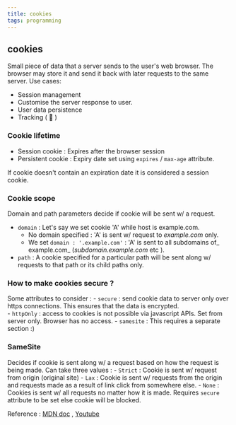 ```yaml
---
title: cookies
tags: programming
---
```

## cookies
  
Small piece of data that a server sends to the user's web browser. The browser may store it and send it back with later requests to the same server. Use cases: 
- Session management
- Customise the server response to user.
- User data persistence
- Tracking ( 🚨 )


### Cookie lifetime
- Session cookie : Expires after the browser session
- Persistent cookie : Expiry date set using `expires` / `max-age` attribute.

If cookie doesn't contain an expiration date it is considered a session cookie.


### Cookie scope 
Domain and path parameters decide if cookie will be sent w/ a request. 
- `domain` : Let's say we set cookie 'A' while host is example.com.
	- No domain specified : 'A' is sent w/ request to _example.com_ only.
	- We set  `domain : '.example.com'` : 'A' is sent to all subdomains of_ example.com_ (_subdomain.example.com_ etc ).
- `path` : A cookie specified for a particular path will be sent along w/ requests to that path or its child paths only. 


### How to make cookies secure ?
Some attributes to consider : 
	- `secure` : send cookie data to server only over https connections. This ensures that  the data is encrypted.    
	- `httpOnly` : access to cookies is not possible via javascript APIs. Set from server only. Browser has no access. 
	- `samesite` : This requires a separate section :)

### SameSite
Decides if cookie is sent along w/ a request based on how the request is being made.
Can take three values :
	- `Strict` : Cookie is sent w/ request from origin (original site)
	- `Lax` : Cookie is sent w/ requests from the origin and requests made as a result of link click from somewhere else. 
	- `None` : Cookies is sent w/ all requests no matter how it is made. Requires `secure` attribute to be set else cookie will be blocked.

Reference : [MDN doc](https://developer.mozilla.org/en-US/docs/Web/HTTP/Cookies) , [Youtube](https://www.youtube.com/watch?v=sovAIX4doOE&ab_channel=HusseinNasser)
